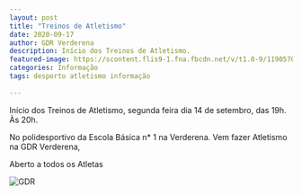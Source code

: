 ```yaml
---
layout: post
title: "Treinos de Atletismo"
date: 2020-09-17
author: GDR Verderena
description: Início dos Treinos de Atletismo.
featured-image: https://scontent.flis9-1.fna.fbcdn.net/v/t1.0-9/119057079_1295156584173754_2611644569691662156_n.jpg?_nc_cat=104&_nc_sid=730e14&_nc_ohc=5k1ixdO0BZwAX9NmY1z&_nc_ht=scontent.flis9-1.fna&oh=cd3d750166db18c266bd2841345d8214&oe=5F8A0DE9
categories: Informação
tags: desporto atletismo informação
 
---
```



Início dos Treinos de Atletismo, segunda feira dia 14 de setembro, das 19h. Às 20h.

No polidesportivo da Escola Básica n* 1 na Verderena. Vem fazer Atletismo na GDR Verderena, 

Aberto a todos os Atletas


![GDR](https://scontent.flis9-1.fna.fbcdn.net/v/t1.0-9/119057079_1295156584173754_2611644569691662156_n.jpg?_nc_cat=104&_nc_sid=730e14&_nc_ohc=5k1ixdO0BZwAX9NmY1z&_nc_ht=scontent.flis9-1.fna&oh=cd3d750166db18c266bd2841345d8214&oe=5F8A0DE9)
